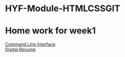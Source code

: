# HYF-Module-HTMLCSSGIT
<!DOCTYPE html>
<html>
  <body>
    <h1>Home work for week1</h1>
    <a href="https://madyannassar.github.io/HYF-Module-HTMLCSSGIT/Week1/Command Line Interface.txt"> Command Line Interface </a>
    <br>
    <a href="https://madyannassar.github.io/HYF-Module-HTMLCSSGIT/Week1/index.html"> Digital Resume </a>
  </body>
  </html>
